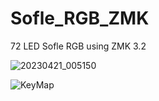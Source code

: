 # Sofle_RGB_ZMK

72 LED Sofle RGB using ZMK 3.2

![20230421_005150](https://user-images.githubusercontent.com/103195644/233544056-fd9f0372-fd23-49db-a1d4-80f3d91f2b13.jpg)


  ![KeyMap](https://user-images.githubusercontent.com/103195644/233672499-ce150d5f-6d69-467e-a4a6-40b18400e553.jpg)

